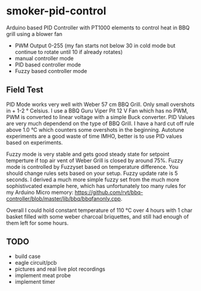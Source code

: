 # smoker-pid-control
Arduino based PID Controller with PT1000 elements to control heat in BBQ grill using a blower fan
* PWM Output 0-255 (my fan starts not below 30 in cold mode but continue to rotate until 10 if already rotates)
* manual controller mode
* PID based controller mode
* Fuzzy based controller mode

## Field Test
PID Mode works very well with Weber 57 cm BBQ Grill. Only small overshots in + 1-2 ° Celsius. I use a BBQ Guru Viper Pit 12 V Fan which has no PWM, PWM is converted to linear voltage with a simple Buck converter. PID Values are very much dependend on the type of BBQ Grill. I have a hard cut off rule above 1.0 °C which counters some overshots in the beginning. Autotune experiments are a good waste of time IMHO, better is to use PID values based on experiments. 
 
Fuzzy mode is very stable and gets good steady state for setpoint temperture if top air vent of Weber Grill is closed by around 75%. Fuzzy mode is controlled by Fuzzyset based on temperature difference. You should change rules sets based on your setup. Fuzzy update rate is 5 seconds. I derived a much more simple fuzzy set from the much more sophistivcated example here, which has unfortunately too many rules for my Arduino Micro memory: https://github.com/rvt/bbq-controller/blob/master/lib/bbq/bbqfanonly.cpp.

Overall I could hold constant temperature of 110 °C over 4 hours with 1 char basket filled with some weber charcoal briquettes, and still had enough of them left for some hours. 


## TODO
* build case
* eagle circuit/pcb
* pictures and real live plot recordings
* implement meat probe
* implement timer

